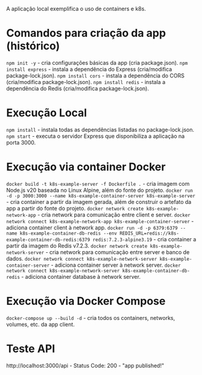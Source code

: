 A aplicação local exemplifica o uso de containers e k8s.

# Comandos para criação da app (histórico)
`npm init -y` - cria configurações básicas da app (cria package.json).
`npm install express` - instala a dependência do Express (cria/modifica package-lock.json).
`npm install cors` - instala a dependência do CORS (cria/modifica package-lock.json).
`npm install redis` - instala a dependência do Redis (cria/modifica package-lock.json).

# Execução Local
`npm install` - instala todas as dependências listadas no package-lock.json.
`npm start` - executa o servidor Express que disponibiliza a aplicação na porta 3000.

# Execução via container Docker
`docker build -t k8s-example-server -f Dockerfile .` - cria imagem com Node.js v20 baseada no Linux Alpine, além do fonte do projeto.
`docker run -d -p 3000:3000 --name k8s-example-container-server k8s-example-server` - cria container a partir da imagem gerada, além de construir o artefato da app a partir do fonte do projeto.
`docker network create k8s-example-network-app` - cria network para comunicação entre client e server.
`docker network connect k8s-example-network-app k8s-example-container-server` - adiciona container client à network app.
`docker run -d -p 6379:6379 --name k8s-example-container-db-redis --env REDIS_URL=redis://k8s-example-container-db-redis:6379 redis:7.2.3-alpine3.19` - cria container a partir da imagem do Redis v7.2.3.
`docker network create k8s-example-network-server` - cria network para comunicação entre server e banco de dados.
`docker network connect k8s-example-network-server k8s-example-container-server` - adiciona container server à network server.
`docker network connect k8s-example-network-server k8s-example-container-db-redis` - adiciona container database à network server.

# Execução via Docker Compose
`docker-compose up --build -d` - cria todos os containers, networks, volumes, etc. da app client.

# Teste API
http://localhost:3000/api - Status Code: 200 - "app published!"